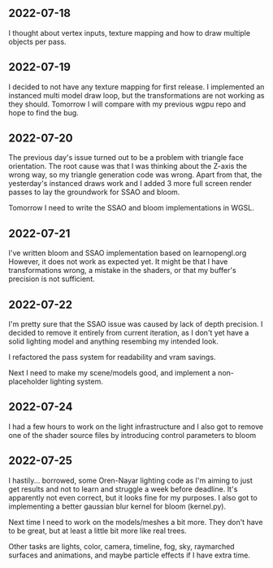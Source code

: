 ## 2022-07-18

I thought about vertex inputs, texture mapping and how to draw multiple objects
per pass.

## 2022-07-19

I decided to not have any texture mapping for first release. I implemented
an instanced multi model draw loop, but the transformations are not working
as they should. Tomorrow I will compare with my previous wgpu repo and
hope to find the bug.

## 2022-07-20

The previous day's issue turned out to be a problem with triangle face
orientation. The root cause was that I was thinking about the Z-axis the
wrong way, so my triangle generation code was wrong. Apart from that,
the yesterday's instanced draws work and I added 3 more full screen
render passes to lay the groundwork for SSAO and bloom.

Tomorrow I need to write the SSAO and bloom implementations in WGSL.

## 2022-07-21

I've written bloom and SSAO implementation based on learnopengl.org
However, it does not work as expected yet. It might be that I have
transformations wrong, a mistake in the shaders, or that my buffer's
precision is not sufficient.

## 2022-07-22

I'm pretty sure that the SSAO issue was caused by lack of depth precision.
I decided to remove it entirely from current iteration, as I don't yet
have a solid lighting model and anything resembing my intended look.

I refactored the pass system for readability and vram savings.

Next I need to make my scene/models good, and implement a non-placeholder
lighting system.

## 2022-07-24

I had a few hours to work on the light infrastructure and I also got to remove
one of the shader source files by introducing control parameters to bloom

## 2022-07-25

I hastily... borrowed, some Oren-Nayar lighting code as I'm aiming to just get
results and not to learn and struggle a week before deadline. It's apparently
not even correct, but it looks fine for my purposes. I also got to implementing
a better gaussian blur kernel for bloom (kernel.py).

Next time I need to work on the models/meshes a bit more. They don't have to
be great, but at least a little bit more like real trees.

Other tasks are lights, color, camera, timeline, fog, sky, raymarched
surfaces and animations, and maybe particle effects if I have extra time.
